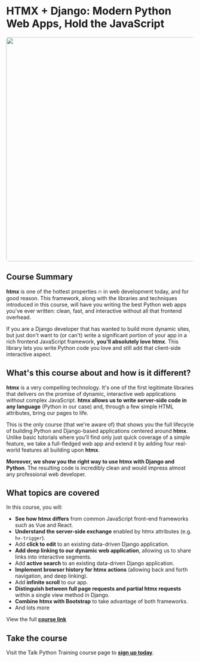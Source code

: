 # HTMX + Django: Modern Python Web Apps, Hold the JavaScript

[<img src="https://training.talkpython.fm/static/course_images/htmx-course2x.jpg" style="width: 600px; border-radius: 5px;" />](https://training.talkpython.fm/courses/htmx-django-modern-python-web-apps-hold-the-javascript)

## Course Summary

**htmx** is one of the hottest properties 🔥 in web development today, and for
good reason. This framework, along with the libraries and techniques
introduced in this course, will have you writing the best Python web apps
you've ever written: clean, fast, and interactive without all that frontend
overhead.

If you are a Django developer that has wanted to build more dynamic sites, but
just don't want to (or can't) write a significant portion of your app in a
rich frontend JavaScript framework, **you'll absolutely love htmx**. This
library lets you write Python code you love and still add that client-side
interactive aspect.

## What's this course about and how is it different?

**htmx** is a very compelling technology. It's one of the first legitimate
libraries that delivers on the promise of dynamic, interactive web
applications without complex JavaScript. **htmx allows us to write server-side
code in any language** (Python in our case) and, through a few simple HTML
attributes, bring our pages to life.

This is the only course (that we're aware of) that shows you the full
lifecycle of building Python and Django-based applications centered around
**htmx**. Unlike basic tutorials where you'll find only just quick coverage of
a simple feature, we take a full-fledged web app and extend it by adding four
real-world features all building upon **htmx**.

**Moreover, we show you the right way to use htmx with Django and Python**. The
resulting code is incredibly clean and would impress almost any professional
web developer.


## What topics are covered

In this course, you will:

- **See how htmx differs** from common JavaScript front-end frameworks such as Vue and React.
- **Understand the server-side exchange** enabled by htmx attributes (e.g. `hx-trigger`).
- Add **click to edit** to an existing data-driven Django application.
- **Add deep linking to our dynamic web application**, allowing us to share links into interactive segments.
- Add **active search** to an existing data-driven Django application.
- **Implement browser history for htmx actions** (allowing back and forth navigation, and deep linking).
- Add **infinite scroll** to our app.
- **Distinguish between full page requests and partial htmx requests** within a single view method in Django.
- **Combine htmx with Bootstrap** to take advantage of both frameworks.
- And lots more

View the full  **[course link](https://training.talkpython.fm/courses/htmx-django-modern-python-web-apps-hold-the-javascript)**

## Take the course

Visit the Talk Python Training course page to **[sign up today](https://training.talkpython.fm/courses/htmx-django-modern-python-web-apps-hold-the-javascript)**.

